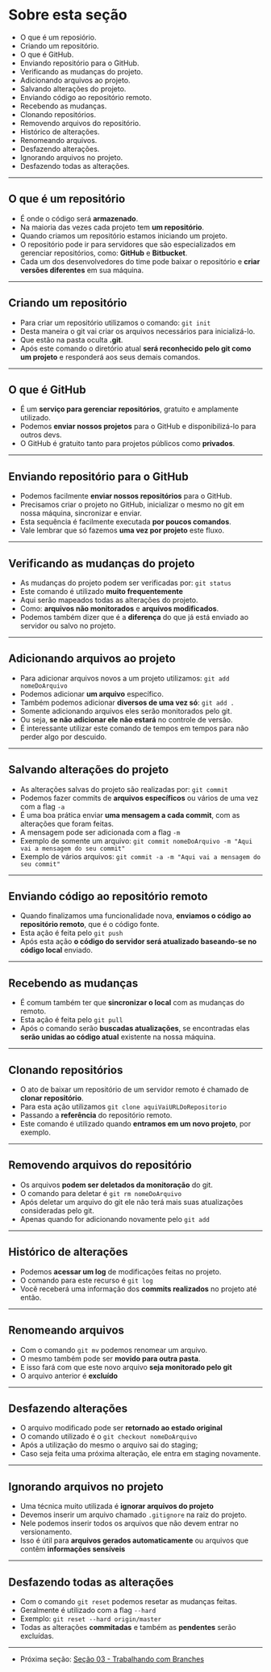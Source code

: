 # Sobre esta seção

- O que é um reposiório.
- Criando um repositório.
- O que é GitHub.
- Enviando repositório para o GitHub.
- Verificando as mudanças do projeto.
- Adicionando arquivos ao projeto.
- Salvando alterações do projeto.
- Enviando código ao repositório remoto.
- Recebendo as mudanças.
- Clonando repositórios.
- Removendo arquivos do repositório.
- Histórico de alterações.
- Renomeando arquivos.
- Desfazendo alterações.
- Ignorando arquivos no projeto.
- Desfazendo todas as alterações.

---

## O que é um repositório

- É onde o código será **armazenado**.
- Na maioria das vezes cada projeto tem **um repositório**.
- Quando criamos um repositório estamos iniciando um projeto.
- O repositório pode ir para servidores que são especializados em gerenciar repositórios, como: **GitHub** e **Bitbucket**.
- Cada um dos desenvolvedores do time pode baixar o repositório e **criar versões diferentes** em sua máquina.

---

## Criando um repositório

- Para criar um repositório utilizamos o comando: `git init`
- Desta maneira o git vai criar os arquivos necessários para inicializá-lo.
- Que estão na pasta oculta **.git**.
- Após este comando o diretório atual **será reconhecido pelo git como um projeto** e responderá aos seus demais comandos.

---

## O que é GitHub

- É um **serviço para gerenciar repositórios**, gratuito e amplamente utilizado.
- Podemos **enviar nossos projetos** para o GitHub e disponibilizá-lo para outros devs.
- O GitHub é gratuito tanto para projetos públicos como **privados**.

---

## Enviando repositório para o GitHub

- Podemos facilmente **enviar nossos repositórios** para o GitHub.
- Precisamos criar o projeto no GitHub, inicializar o mesmo no git em nossa máquina, sincronizar e enviar.
- Esta sequência é facilmente executada **por poucos comandos**.
- Vale lembrar que só fazemos **uma vez por projeto** este fluxo.

---

## Verificando as mudanças do projeto

- As mudanças do projeto podem ser verificadas por: `git status`
- Este comando é utilizado **muito frequentemente**
- Aqui serão mapeados todas as alterações do projeto.
- Como: **arquivos não monitorados** e **arquivos modificados**.
- Podemos também dizer que é a **diferença** do que já está enviado ao servidor ou salvo no projeto.

---

## Adicionando arquivos ao projeto

- Para adicionar arquivos novos a um projeto utilizamos: `git add nomeDoArquivo`
- Podemos adicionar **um arquivo** específico.
- Também  podemos adicionar **diversos de uma vez só**: `git add .`
- Somente adicionando arquivos eles serão monitorados pelo git.
- Ou seja, **se não adicionar ele não estará** no controle de versão.
- É interessante utilizar este comando de tempos em tempos para não perder algo por descuido.

---

## Salvando alterações do projeto

- As alterações salvas do projeto são realizadas por: `git commit`
- Podemos fazer commits de **arquivos específicos** ou vários de uma vez com a flag `-a`
- É uma boa prática enviar **uma mensagem a cada commit**, com as alterações que foram feitas.
- A mensagem pode ser adicionada com a flag `-m`
- Exemplo de somente um arquivo: `git commit nomeDoArquivo -m "Aqui vai a mensagem do seu commit"`
- Exemplo de vários arquivos: `git commit -a -m "Aqui vai a mensagem do seu commit"`

---

## Enviando código ao repositório remoto

- Quando finalizamos uma funcionalidade nova, **enviamos o código ao repositório remoto**, que é o código fonte.
- Esta ação é feita pelo `git push`
- Após esta ação **o código do servidor será atualizado baseando-se no código local** enviado.

---

## Recebendo as mudanças

- É comum também ter que **sincronizar o local** com as mudanças do remoto.
- Esta ação é feita pelo `git pull`
- Após o comando serão **buscadas atualizações**, se encontradas elas **serão unidas ao código atual** existente na nossa máquina.

---

## Clonando repositórios

- O ato de baixar um repositório de um servidor remoto é chamado de **clonar repositório**.
- Para esta ação utilizamos `git clone aquiVaiURLDoRepositorio`
- Passando a **referência** do repositório remoto.
- Este comando é utilizado quando **entramos em um novo projeto**, por exemplo.

---

## Removendo arquivos do repositório

- Os arquivos **podem ser deletados da monitoração** do git.
- O comando para deletar é `git rm nomeDoArquivo`
- Após deletar um arquivo do git ele não terá mais suas atualizações consideradas pelo git.
- Apenas quando for adicionando novamente pelo `git add`

---

## Histórico de alterações

- Podemos **acessar um log** de modificações feitas no projeto.
- O comando para este recurso é `git log`
- Você receberá uma informação dos **commits realizados** no projeto até então.

---

## Renomeando arquivos

- Com o comando `git mv` podemos renomear um arquivo.
- O mesmo também pode ser **movido para outra pasta**.
- E isso fará com que este novo arquivo **seja monitorado pelo git**
- O arquivo anterior é **excluído**

---

## Desfazendo alterações

- O arquivo modificado pode ser **retornado ao estado original**
- O comando utilizado é o `git checkout nomeDoArquivo`
- Após a utilização do mesmo o arquivo sai do staging;
- Caso seja feita uma próxima alteração, ele entra em staging novamente.

---

## Ignorando arquivos no projeto

- Uma técnica muito utilizada é **ignorar arquivos do projeto**
- Devemos inserir um arquivo chamado `.gitignore` na raiz do projeto.
- Nele podemos inserir todos os arquivos que não devem entrar no versionamento.
- Isso é útil para **arquivos gerados automaticamente** ou arquivos que contêm **informações sensíveis**

---

## Desfazendo todas as alterações

- Com o comando `git reset` podemos resetar as mudanças feitas.
- Geralmente é utilizado com a flag `--hard`
- Exemplo: `git reset --hard origin/master`
- Todas as alterações **commitadas** e também as **pendentes** serão excluídas.

---

- Próxima seção: [Seção 03 - Trabalhando com Branches](/Secao03-Trabalhando_Branches/secao03.md)
